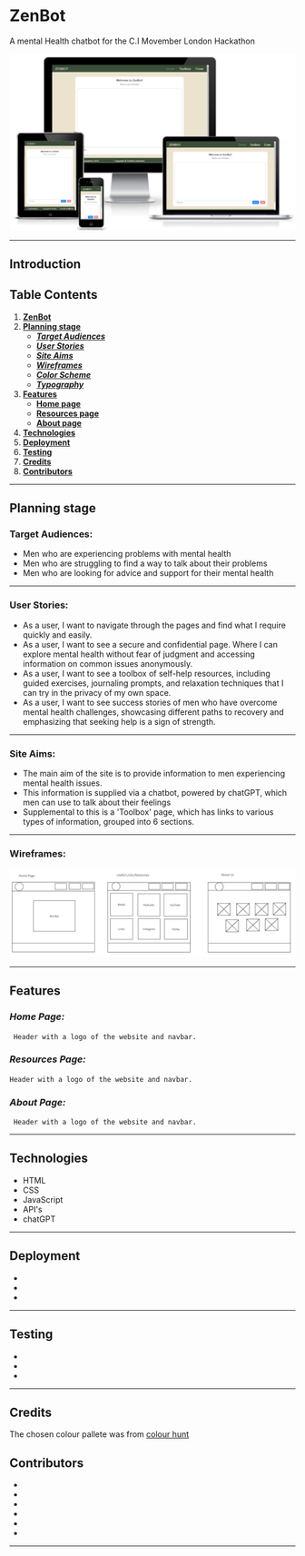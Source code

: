 # ZenBot

A mental Health chatbot for the C.I Movember London Hackathon

![Zenbot home screen](/docs/sitemockup.png)
***

## Introduction

## Table Contents
1. [**ZenBot**](#zenbot)
1. [**Planning stage**](#planning-stage)
    * [***Target Audiences***](#target-audiences)
    * [***User Stories***](#user-stories)
    * [***Site Aims***](#site-aims)
    * [***Wireframes***](#wireframes)
    * [***Color Scheme***](#color-scheme)
    * [***Typography***](#typography)
1. [**Features**](#features)
    * [**Home page**](#home-page)
    * [**Resources page**](#resources-page)
    * [**About page**](#about-page)
1. [**Technologies**](#technologies)
1. [**Deployment**](#deployment)
1. [**Testing**](#testing)
1. [**Credits**](#credits)
1. [**Contributors**](#contributors)
***

## **Planning stage**
### **Target Audiences:**

* Men who are experiencing problems with mental health
* Men who are struggling to find a way to talk about their problems
* Men who are looking for advice and support for their mental health

***
### **User Stories:**

* As a user,
     I want to navigate through the pages and find what I require quickly and easily.
* As a user,
      I want to see a secure and confidential page. Where I can explore mental health without fear of judgment and accessing information on common issues anonymously.
* As a user,
     I want to see a toolbox of self-help resources, including guided exercises, journaling prompts, and relaxation techniques that I can try in the privacy of my own space.
* As a user,
      I want to see success stories of men who have overcome mental health challenges, showcasing different paths to recovery and emphasizing that seeking help is a sign of strength.
***

### **Site Aims:**

* The main aim of the site is to provide information to men experiencing mental health issues.
* This information is supplied via a chatbot, powered by chatGPT, which men can use to talk about their feelings
* Supplemental to this is a 'Toolbox' page, which has links to various types of information, grouped into 6 sections.
***

### **Wireframes:**

![Zenbot wireframes](/docs/zen-bot-wireframes.png)
***

## **Features**

### ***Home Page:***
     Header with a logo of the website and navbar.

### ***Resources Page:***
    Header with a logo of the website and navbar.
### ***About Page:***
     Header with a logo of the website and navbar.

***

## **Technologies**

* HTML
* CSS
* JavaScript
* API's
* chatGPT

***

## Deployment

* 
* 
* 
***

## Testing

* 
* 
* 
***

## Credits
The chosen colour pallete was from 
[colour hunt](https://colorhunt.co/palette/ece3ce7390724f6f523a4d39)



## Contributors

* 
* 
* 
* 
* 
* 

***
